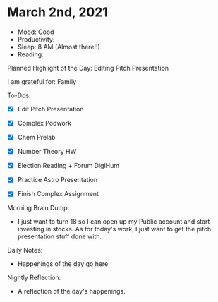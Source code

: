 # March 2nd, 2021

- Mood: Good
- Productivity: 
- Sleep: 8 AM (Almost there!!)
- Reading: 

Planned Highlight of the Day: Editing Pitch Presentation

I am grateful for: Family

To-Dos:
- [x] Edit Pitch Presentation
- [x] Complex Podwork
- [x] Chem Prelab
- [x] Number Theory HW
- [x] Election Reading + Forum DigiHum
- [x] Practice Astro Presentation
- [x] Finish Complex Assignment



Morning Brain Dump:
- I just want to turn 18 so I can open up my Public account and start investing in stocks. As for today's work, I just want to get the pitch presentation stuff done with.

Daily Notes:
- Happenings of the day go here.


Nightly Reflection: 
- A reflection of the day's happenings.





